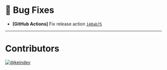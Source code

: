 # :bug: Bug Fixes

- **[GitHub Actions]** Fix release action [`140ab75`](https://github.com/keindev/changelog-guru/commit/140ab75df715349e657fa1e8cf28f9eb865d28a5)

---

# Contributors

[![@keindev](https://avatars.githubusercontent.com/u/4527292?v=4&s=40)](https://github.com/keindev)

